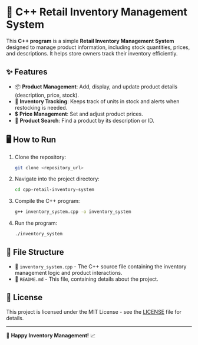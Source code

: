 # 🛒 C++ Retail Inventory Management System

This **C++ program** is a simple **Retail Inventory Management System** designed to manage product information, including stock quantities, prices, and descriptions. It helps store owners track their inventory efficiently.

## ✨ Features  
- 📦 **Product Management**: Add, display, and update product details (description, price, stock).
- 🔄 **Inventory Tracking**: Keeps track of units in stock and alerts when restocking is needed.
- 💲 **Price Management**: Set and adjust product prices.
- 🔢 **Product Search**: Find a product by its description or ID.

## 🖥️ How to Run  

1. Clone the repository:  
    ```bash
    git clone <repository_url>
    ```  

2. Navigate into the project directory:  
    ```bash
    cd cpp-retail-inventory-system
    ```  

3. Compile the C++ program:  
    ```bash
    g++ inventory_system.cpp -o inventory_system
    ```  

4. Run the program:  
    ```bash
    ./inventory_system
    ```  

## 📂 File Structure  

- 📜 `inventory_system.cpp` - The C++ source file containing the inventory management logic and product interactions.  
- 📖 `README.md` - This file, containing details about the project.  

## 📜 License  

This project is licensed under the MIT License - see the [LICENSE](LICENSE) file for details.  

---

🛒 **Happy Inventory Management!** 📈
